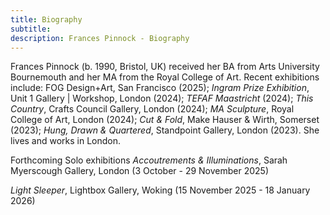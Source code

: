 ```yaml
---
title: Biography
subtitle: 
description: Frances Pinnock - Biography
---  
```


  
Frances Pinnock (b. 1990, Bristol, UK) received her BA from Arts University Bournemouth and her MA from the Royal College of Art. Recent exhibitions include: FOG Design+Art, San Francisco (2025); _Ingram Prize Exhibition_, Unit 1 Gallery | Workshop, London (2024); _TEFAF Maastricht_ (2024); _This Country_, Crafts Council Gallery, London (2024); _MA Sculpture_, Royal College of Art, London (2024); _Cut & Fold_, Make Hauser & Wirth, Somerset (2023); _Hung, Drawn & Quartered_, Standpoint Gallery, London (2023). She lives and works in London.


Forthcoming 
Solo exhibitions
_Accoutrements & Illuminations_, Sarah Myerscough Gallery, London
(3 October - 29 November 2025)


_Light Sleeper_, Lightbox Gallery, Woking
(15 November 2025 - 18 January 2026)
   
 




 









  










 



  










 











